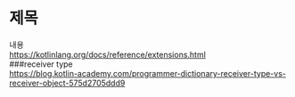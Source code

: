 # 제목<br>
내용<br>
https://kotlinlang.org/docs/reference/extensions.html<br>
###receiver type<br>
https://blog.kotlin-academy.com/programmer-dictionary-receiver-type-vs-receiver-object-575d2705ddd9
